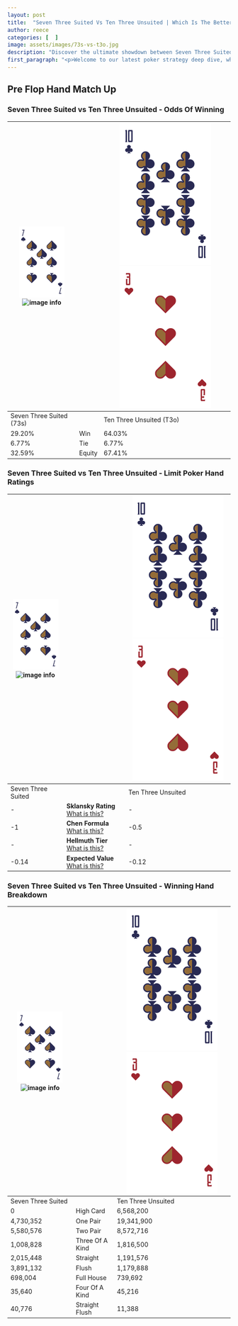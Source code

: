 ```yaml
---
layout: post
title:  "Seven Three Suited Vs Ten Three Unsuited | Which Is The Better Hand In Poker? A Complete Guide"
author: reece
categories: [  ]
image: assets/images/73s-vs-t3o.jpg
description: "Discover the ultimate showdown between Seven Three Suited and Ten Three Unsuited in poker! Uncover the odds, strategies, and scenarios where one hand triumphs over the other. Get ready to up your poker game with this thrilling analysis."
first_paragraph: "<p>Welcome to our latest poker strategy deep dive, where we're pitting two distinct hands against each other in a high-stakes showdown: Seven Three Suited vs Ten Three Unsuited.</p><p>In the dynamic world of poker, every decision counts, and knowing which hand holds the upper hand is key to your success at the table.</p><p>In this article, we'll dissect these two hands, explore the scenarios where one dominates the other, and equip you with the knowledge to make strategic choices that can tip the odds in your favor.</p><p>Get ready to unravel the intriguing dynamics of these poker hands and elevate your game to new heights.</p>"
---
```




[comment]: # (sp0)

## Pre Flop Hand Match Up

<div class="table hand-ratings" markdown="1"> 



### Seven Three Suited vs Ten Three Unsuited - Odds Of Winning


    
| ![image info](assets/images/hand1/7.png) ![image info](assets/images/hand1/3s.png) |  | ![image info](assets/images/hand2/T.png) ![image info](assets/images/hand2/3o.png) |
| -------- | -------- | -------- |
| Seven Three Suited (73s) |  | Ten Three Unsuited (T3o) |
| 29.20% | Win | 64.03% |
| 6.77% | Tie | 6.77% |
| 32.59% | Equity | 67.41% |




[comment]: # (sp1)



### Seven Three Suited vs Ten Three Unsuited - Limit Poker Hand Ratings


    
| ![image info](assets/images/hand1/7.png) ![image info](assets/images/hand1/3s.png) |  | ![image info](assets/images/hand2/T.png) ![image info](assets/images/hand2/3o.png) |
| -------- | -------- | -------- |
| Seven Three Suited |  | Ten Three Unsuited |
| - | **Sklansky Rating** [What is this?](/sklansky-rating-explained) | - |
| -1 | **Chen Formula** [What is this?](/chen-formula-explained) | -0.5 |
| - | **Hellmuth Tier** [What is this?](/Hellmuth-tier-explained) | - |
| -0.14 | **Expected Value** [What is this?](/expected-value-explained) | -0.12 |




[comment]: # (sp2)



### Seven Three Suited vs Ten Three Unsuited - Winning Hand Breakdown


    
| ![image info](assets/images/hand1/7.png) ![image info](assets/images/hand1/3s.png) |  | ![image info](assets/images/hand2/T.png) ![image info](assets/images/hand2/3o.png) |
| -------- | -------- | -------- |
| Seven Three Suited |  | Ten Three Unsuited |
| 0 | High Card | 6,568,200 |
| 4,730,352 | One Pair | 19,341,900 |
| 5,580,576 | Two Pair | 8,572,716 |
| 1,008,828 | Three Of A Kind | 1,816,500 |
| 2,015,448 | Straight | 1,191,576 |
| 3,891,132 | Flush | 1,179,888 |
| 698,004 | Full House | 739,692 |
| 35,640 | Four Of A Kind | 45,216 |
| 40,776 | Straight Flush | 11,388 |




[comment]: # (sp3)



</div>

[comment]: # (sp4)



[comment]: # (sp5)

